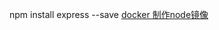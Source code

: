 npm install express --save
[docker 制作node镜像](https://www.baidu.com/s?ie=utf-8&f=3&rsv_bp=1&rsv_idx=1&tn=baidu&wd=docker%20%E5%88%B6%E4%BD%9Cnode%E9%95%9C%E5%83%8F&fenlei=256&rsv_pq=0xcddbefb2000b4c35&rsv_t=84eb6xZLILY1bT4rU6mlrtZxEotE0LSZPwqE1vhPYSvOTBS6P%2Bn1kAaMMYON&rqlang=en&rsv_enter=1&rsv_dl=ts_1&rsv_sug3=2&rsv_sug1=2&rsv_sug7=100&rsv_sug2=0&rsv_btype=i&prefixsug=do&rsp=1&inputT=2381&rsv_sug4=2381)